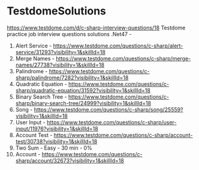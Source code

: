 # TestdomeSolutions
https://www.testdome.com/d/c-sharp-interview-questions/18
Testdome practice job interview questions solutions
.Net47 - 
1. Alert Service      - https://www.testdome.com/questions/c-sharp/alert-service/31293?visibility=1&skillId=18
2. Merge Names        - https://www.testdome.com/questions/c-sharp/merge-names/27738?visibility=1&skillId=18
3. Palindrome         - https://www.testdome.com/questions/c-sharp/palindrome/7282?visibility=1&skillId=18
4. Quadratic Equation - https://www.testdome.com/questions/c-sharp/quadratic-equation/31592?visibility=1&skillId=18
5. Binary Search Tree - https://www.testdome.com/questions/c-sharp/binary-search-tree/24999?visibility=1&skillId=18
6. Song               - https://www.testdome.com/questions/c-sharp/song/25559?visibility=1&skillId=18
7. User Input         - https://www.testdome.com/questions/c-sharp/user-input/11976?visibility=1&skillId=18
8. Account Test       - https://www.testdome.com/questions/c-sharp/account-test/30738?visibility=1&skillId=18
9. Two Sum            - Easy  - 30 min  -   0%
10. Account           - https://www.testdome.com/questions/c-sharp/account/32673?visibility=1&skillId=18
